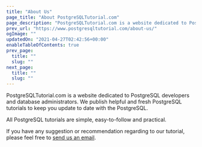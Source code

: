 ```yaml
---
title: "About Us"
page_title: "About PostgreSQLTutorial.com"
page_description: "PostgreSQLTutorial.com is a website dedicated to PostgreSQL developers and database administrators."
prev_url: "https://www.postgresqltutorial.com/about-us/"
ogImage: ""
updatedOn: "2021-04-27T02:42:56+00:00"
enableTableOfContents: true
prev_page: 
  title: ""
  slug: ""
next_page: 
  title: ""
  slug: ""
---
```





PostgreSQLTutorial.com is a website dedicated to PostgreSQL developers and database administrators. We publish helpful and fresh PostgreSQL tutorials to keep you update to date with the PostgreSQL.

All PostgreSQL tutorials are simple, easy\-to\-follow and practical.

If you have any suggestion or recommendation regarding to our tutorial, please feel free to [send us an email](contact-us "Contact Us").

